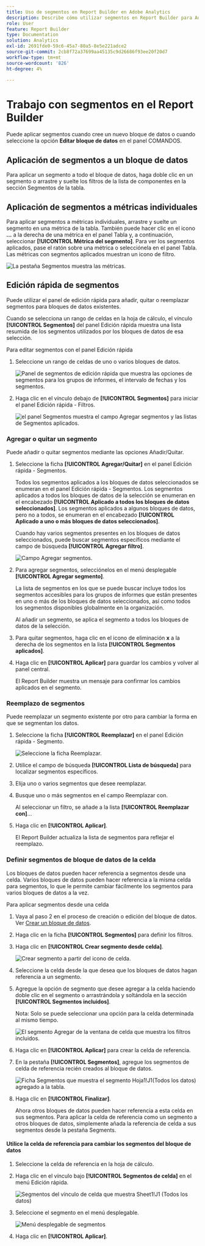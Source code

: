 ```yaml
---
title: Uso de segmentos en Report Builder en Adobe Analytics
description: Describe cómo utilizar segmentos en Report Builder para Adobe Analytics
role: User
feature: Report Builder
type: Documentation
solution: Analytics
exl-id: 2691fde0-59c6-45a7-80a5-8e5e221adce2
source-git-commit: 2cb8f72a37699aa45135c9d26686f93ee20f20d7
workflow-type: tm+mt
source-wordcount: '826'
ht-degree: 4%

---
```


# Trabajo con segmentos en el Report Builder

Puede aplicar segmentos cuando cree un nuevo bloque de datos o cuando seleccione la opción **Editar bloque de datos** en el panel COMANDOS.

## Aplicación de segmentos a un bloque de datos

Para aplicar un segmento a todo el bloque de datos, haga doble clic en un segmento o arrastre y suelte los filtros de la lista de componentes en la sección Segmentos de la tabla.

## Aplicación de segmentos a métricas individuales

Para aplicar segmentos a métricas individuales, arrastre y suelte un segmento en una métrica de la tabla. También puede hacer clic en el icono **...** a la derecha de una métrica en el panel Tabla y, a continuación, seleccionar **[!UICONTROL Métrica del segmento]**. Para ver los segmentos aplicados, pase el ratón sobre una métrica o selecciónela en el panel Tabla. Las métricas con segmentos aplicados muestran un icono de filtro.

![La pestaña Segmentos muestra las métricas.](./assets/filter_by.png)

## Edición rápida de segmentos

Puede utilizar el panel de edición rápida para añadir, quitar o reemplazar segmentos para bloques de datos existentes.

Cuando se selecciona un rango de celdas en la hoja de cálculo, el vínculo **[!UICONTROL Segmentos]** del panel Edición rápida muestra una lista resumida de los segmentos utilizados por los bloques de datos de esa selección.

Para editar segmentos con el panel Edición rápida

1. Seleccione un rango de celdas de uno o varios bloques de datos.

   ![Panel de segmentos de edición rápida que muestra las opciones de segmentos para los grupos de informes, el intervalo de fechas y los segmentos.](./assets/select_multiple_dbs.png)

1. Haga clic en el vínculo debajo de **[!UICONTROL Segmentos]** para iniciar el panel Edición rápida - Filtros.

   ![el panel Segmentos muestra el campo Agregar segmentos y las listas de Segmentos aplicados.](./assets/quick_edit_filters.png)

### Agregar o quitar un segmento

Puede añadir o quitar segmentos mediante las opciones Añadir/Quitar.

1. Seleccione la ficha **[!UICONTROL Agregar/Quitar]** en el panel Edición rápida - Segmentos.

   Todos los segmentos aplicados a los bloques de datos seleccionados se enumeran en el panel Edición rápida - Segmentos. Los segmentos aplicados a todos los bloques de datos de la selección se enumeran en el encabezado **[!UICONTROL Aplicado a todos los bloques de datos seleccionados]**. Los segmentos aplicados a algunos bloques de datos, pero no a todos, se enumeran en el encabezado **[!UICONTROL Aplicado a uno o más bloques de datos seleccionados]**.

   Cuando hay varios segmentos presentes en los bloques de datos seleccionados, puede buscar segmentos específicos mediante el campo de búsqueda **[!UICONTROL Agregar filtro]**.

   ![Campo Agregar segmentos.](./assets/add_filter.png)

1. Para agregar segmentos, selecciónelos en el menú desplegable **[!UICONTROL Agregar segmento]**.

   La lista de segmentos en los que se puede buscar incluye todos los segmentos accesibles para los grupos de informes que están presentes en uno o más de los bloques de datos seleccionados, así como todos los segmentos disponibles globalmente en la organización.

   Al añadir un segmento, se aplica el segmento a todos los bloques de datos de la selección.

1. Para quitar segmentos, haga clic en el icono de eliminación **x** a la derecha de los segmentos en la lista **[!UICONTROL Segmentos aplicados]**.

1. Haga clic en **[!UICONTROL Aplicar]** para guardar los cambios y volver al panel central.

   El Report Builder muestra un mensaje para confirmar los cambios aplicados en el segmento.

### Reemplazo de segmentos

Puede reemplazar un segmento existente por otro para cambiar la forma en que se segmentan los datos.

1. Seleccione la ficha **[!UICONTROL Reemplazar]** en el panel Edición rápida - Segmento.

   ![Seleccione la ficha Reemplazar.](./assets/replace_filter.png)

1. Utilice el campo de búsqueda **[!UICONTROL Lista de búsqueda]** para localizar segmentos específicos.

1. Elija uno o varios segmentos que desee reemplazar.

1. Busque uno o más segmentos en el campo Reemplazar con.

   Al seleccionar un filtro, se añade a la lista **[!UICONTROL Reemplazar con]**...

1. Haga clic en **[!UICONTROL Aplicar]**.

   El Report Builder actualiza la lista de segmentos para reflejar el reemplazo.

### Definir segmentos de bloque de datos de la celda

Los bloques de datos pueden hacer referencia a segmentos desde una celda. Varios bloques de datos pueden hacer referencia a la misma celda para segmentos, lo que le permite cambiar fácilmente los segmentos para varios bloques de datos a la vez.

Para aplicar segmentos desde una celda

1. Vaya al paso 2 en el proceso de creación o edición del bloque de datos. Ver [Crear un bloque de datos](./create-a-data-block.md).
1. Haga clic en la ficha **[!UICONTROL Segmentos]** para definir los filtros.
1. Haga clic en **[!UICONTROL Crear segmento desde celda]**.

   ![Crear segmento a partir del icono de celda.](./assets/create-filter-from-cell.png)

1. Seleccione la celda desde la que desea que los bloques de datos hagan referencia a un segmento.

1. Agregue la opción de segmento que desee agregar a la celda haciendo doble clic en el segmento o arrastrándola y soltándola en la sección **[!UICONTROL Segmentos incluidos]**.

   Nota: Solo se puede seleccionar una opción para la celda determinada al mismo tiempo.

   ![El segmento Agregar de la ventana de celda que muestra los filtros incluidos.](./assets/select-filters.png)

1. Haga clic en **[!UICONTROL Aplicar]** para crear la celda de referencia.

1. En la pestaña **[!UICONTROL Segmentos]**, agregue los segmentos de celda de referencia recién creados al bloque de datos.

   ![Ficha Segmentos que muestra el segmento Hoja1!J1(Todos los datos) agregado a la tabla.](./assets/reference-cell-filter.png)

1. Haga clic en **[!UICONTROL Finalizar]**.

   Ahora otros bloques de datos pueden hacer referencia a esta celda en sus segmentos. Para aplicar la celda de referencia como un segmento a otros bloques de datos, simplemente añada la referencia de celda a sus segmentos desde la pestaña Segments.

#### Utilice la celda de referencia para cambiar los segmentos del bloque de datos

1. Seleccione la celda de referencia en la hoja de cálculo.

1. Haga clic en el vínculo bajo **[!UICONTROL Segmentos de celda]** en el menú Edición rápida.

   ![Segmentos del vínculo de celda que muestra Sheet1!J1 (Todos los datos)](./assets/filters-from-cell-link.png)

1. Seleccione el segmento en el menú desplegable.

   ![Menú desplegable de segmentos](./assets/filter-drop-down.png)

1. Haga clic en **[!UICONTROL Aplicar]**.
